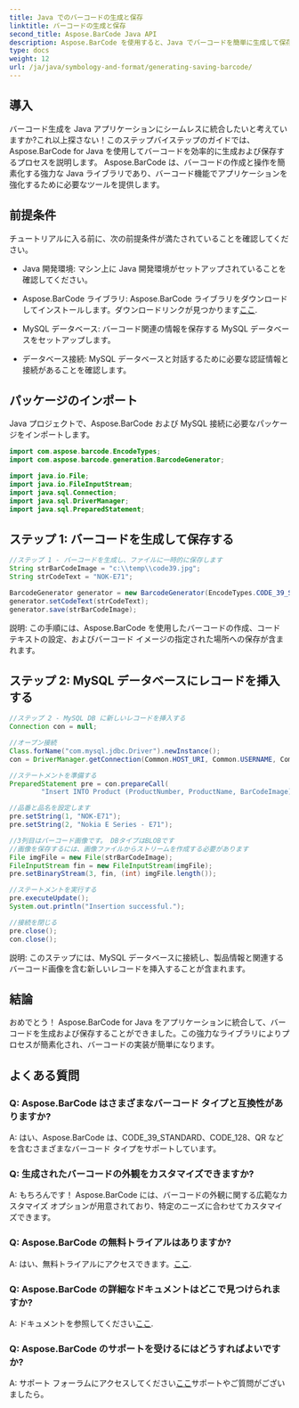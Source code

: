 ```yaml
---
title: Java でのバーコードの生成と保存
linktitle: バーコードの生成と保存
second_title: Aspose.BarCode Java API
description: Aspose.BarCode を使用すると、Java でバーコードを簡単に生成して保存できます。シームレスに統合し、外観をカスタマイズし、広範なバーコードのサポートをお楽しみください。
type: docs
weight: 12
url: /ja/java/symbology-and-format/generating-saving-barcode/
---
```


## 導入

バーコード生成を Java アプリケーションにシームレスに統合したいと考えていますか?これ以上探さない！このステップバイステップのガイドでは、Aspose.BarCode for Java を使用してバーコードを効率的に生成および保存するプロセスを説明します。 Aspose.BarCode は、バーコードの作成と操作を簡素化する強力な Java ライブラリであり、バーコード機能でアプリケーションを強化するために必要なツールを提供します。

## 前提条件

チュートリアルに入る前に、次の前提条件が満たされていることを確認してください。

- Java 開発環境: マシン上に Java 開発環境がセットアップされていることを確認してください。

- Aspose.BarCode ライブラリ: Aspose.BarCode ライブラリをダウンロードしてインストールします。ダウンロードリンクが見つかります[ここ](https://releases.aspose.com/barcode/java/).

- MySQL データベース: バーコード関連の情報を保存する MySQL データベースをセットアップします。

- データベース接続: MySQL データベースと対話するために必要な認証情報と接続があることを確認します。

## パッケージのインポート

Java プロジェクトで、Aspose.BarCode および MySQL 接続に必要なパッケージをインポートします。

```java
import com.aspose.barcode.EncodeTypes;
import com.aspose.barcode.generation.BarcodeGenerator;

import java.io.File;
import java.io.FileInputStream;
import java.sql.Connection;
import java.sql.DriverManager;
import java.sql.PreparedStatement;
```

## ステップ 1: バーコードを生成して保存する

```java
//ステップ 1 - バーコードを生成し、ファイルに一時的に保存します
String strBarCodeImage = "c:\\temp\\code39.jpg";
String strCodeText = "NOK-E71";

BarcodeGenerator generator = new BarcodeGenerator(EncodeTypes.CODE_39_STANDARD);
generator.setCodeText(strCodeText);
generator.save(strBarCodeImage);
```

説明: この手順には、Aspose.BarCode を使用したバーコードの作成、コード テキストの設定、およびバーコード イメージの指定された場所への保存が含まれます。

## ステップ 2: MySQL データベースにレコードを挿入する

```java
//ステップ 2 - MySQL DB に新しいレコードを挿入する
Connection con = null;

//オープン接続
Class.forName("com.mysql.jdbc.Driver").newInstance();
con = DriverManager.getConnection(Common.HOST_URI, Common.USERNAME, Common.PASSWORD);

//ステートメントを準備する
PreparedStatement pre = con.prepareCall(
        "Insert INTO Product (ProductNumber, ProductName, BarCodeImage) " + "VALUES (?, ?, ?) ");

//品番と品名を設定します
pre.setString(1, "NOK-E71");
pre.setString(2, "Nokia E Series - E71");

//3列目はバーコード画像です。 DBタイプはBLOBです
//画像を保存するには、画像ファイルからストリームを作成する必要があります
File imgFile = new File(strBarCodeImage);
FileInputStream fin = new FileInputStream(imgFile);
pre.setBinaryStream(3, fin, (int) imgFile.length());

//ステートメントを実行する
pre.executeUpdate();
System.out.println("Insertion successful.");

//接続を閉じる
pre.close();
con.close();
```

説明: このステップには、MySQL データベースに接続し、製品情報と関連するバーコード画像を含む新しいレコードを挿入することが含まれます。

## 結論

おめでとう！ Aspose.BarCode for Java をアプリケーションに統合して、バーコードを生成および保存することができました。この強力なライブラリによりプロセスが簡素化され、バーコードの実装が簡単になります。

## よくある質問

### Q: Aspose.BarCode はさまざまなバーコード タイプと互換性がありますか?
A: はい、Aspose.BarCode は、CODE_39_STANDARD、CODE_128、QR などを含むさまざまなバーコード タイプをサポートしています。

### Q: 生成されたバーコードの外観をカスタマイズできますか?
A: もちろんです！ Aspose.BarCode には、バーコードの外観に関する広範なカスタマイズ オプションが用意されており、特定のニーズに合わせてカスタマイズできます。

### Q: Aspose.BarCode の無料トライアルはありますか?
 A: はい、無料トライアルにアクセスできます。[ここ](https://releases.aspose.com/).

### Q: Aspose.BarCode の詳細なドキュメントはどこで見つけられますか?
 A: ドキュメントを参照してください[ここ](https://reference.aspose.com/barcode/java/).

### Q: Aspose.BarCode のサポートを受けるにはどうすればよいですか?
 A: サポート フォーラムにアクセスしてください[ここ](https://forum.aspose.com/c/barcode/13)サポートやご質問がございましたら。